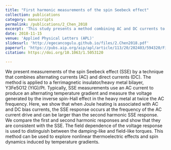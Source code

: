 ```yaml
---
title: "First harmonic measurements of the spin Seebeck effect"
collection: publications
category: manuscripts
permalink: /publications/2_Chen_2018
excerpt: 'This study presents a method combining AC and DC currents to measure the spin Seebeck effect (SSE) in YIG/Pt bilayers, showing that this approach enhances the SSE response and allows for exploration of nonlinear thermoelectric effects and spin dynamics under temperature gradients.'
date: 2018-11-15
venue: 'Applied Physical Letters (APL)'
slidesurl: 'http://egecancogulu.github.io/files/2.Chen2018.pdf'
paperurl: 'https://pubs.aip.org/aip/apl/article/113/20/202403/594320/First-harmonic-measurements-of-the-spin-Seebeck'
citation: https://doi.org/10.1063/1.5053120

---
```


We present measurements of the spin Seebeck effect (SSE) by a technique that combines alternating currents (AC) and direct currents (DC). The method is applied to a ferrimagnetic insulator/heavy metal bilayer, Y3Fe5O12 (YIG)/Pt. Typically, SSE measurements use an AC current to produce an alternating temperature gradient and measure the voltage generated by the inverse spin-Hall effect in the heavy metal at twice the AC frequency. Here, we show that when Joule heating is associated with AC and DC bias currents, the SSE response occurs at the frequency of the AC current drive and can be larger than the second harmonic SSE response. We compare the first and second harmonic responses and show that they are consistent with the SSE. The field dependence of the voltage response is used to distinguish between the damping-like and field-like torques. This method can be used to explore nonlinear thermoelectric effects and spin dynamics induced by temperature gradients.


